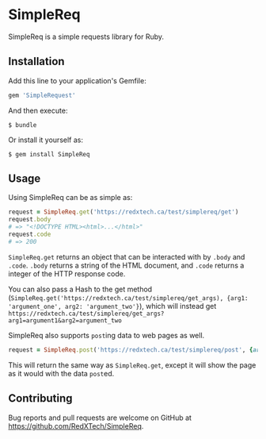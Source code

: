 # SimpleReq

SimpleReq is a simple requests library for Ruby.

## Installation

Add this line to your application's Gemfile:

```ruby
gem 'SimpleRequest'
```

And then execute:

    $ bundle

Or install it yourself as:

    $ gem install SimpleReq

## Usage

Using SimpleReq can be as simple as:
 ```ruby
request = SimpleReq.get('https://redxtech.ca/test/simplereq/get')
request.body
# => "<!DOCTYPE HTML><html>...</html>"
request.code
# => 200
```
`SimpleReq.get` returns an object that can be interacted with by `.body` and `.code`. `.body` returns a string of the HTML document, and `.code` returns a integer of the HTTP response code.

You can also pass a Hash to the get method (`SimpleReq.get('https://redxtech.ca/test/simplereq/get_args), {arg1: 'argument_one', arg2: 'argument_two'}`), which will instead get `https://redxtech.ca/test/simplereq/get_args?arg1=argument1&arg2=argument_two`

SimpleReq also supports `post`ing data to web pages as well.
```ruby
request = SimpleReq.post('https://redxtech.ca/test/simplereq/post', {arg1: 'argument_one', arg2: 'argument_two'})
```
This will return the same way as `SimpleReq.get`, except it will show the page as it would with the data `post`ed.

## Contributing

Bug reports and pull requests are welcome on GitHub at https://github.com/RedXTech/SimpleReq.

